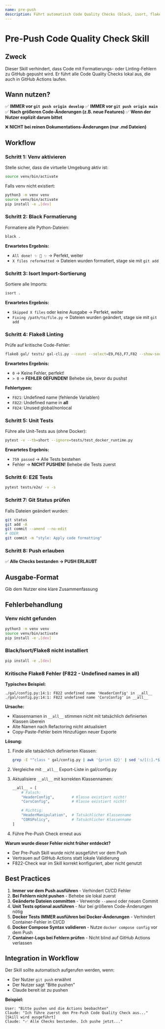 ```yaml
---
name: pre-push
description: Führt automatisch Code Quality Checks (black, isort, flake8) vor jedem git push aus, um CI/CD Fehler zu vermeiden. Nutze diesen Skill PROAKTIV vor jedem `git push`, um sicherzustellen, dass alle Code Quality Standards erfüllt sind.
---
```


# Pre-Push Code Quality Check Skill

## Zweck

Dieser Skill verhindert, dass Code mit Formatierungs- oder Linting-Fehlern zu GitHub gepusht wird. Er führt alle Code Quality Checks lokal aus, die auch in GitHub Actions laufen.

## Wann nutzen?

✅ **IMMER vor `git push origin develop`**
✅ **IMMER vor `git push origin main`**
✅ **Nach größeren Code-Änderungen (z.B. neue Features)**
✅ **Wenn der Nutzer explizit darum bittet**

❌ **NICHT bei reinen Dokumentations-Änderungen (nur .md Dateien)**

## Workflow

### Schritt 1: Venv aktivieren
Stelle sicher, dass die virtuelle Umgebung aktiv ist:
```bash
source venv/bin/activate
```

Falls venv nicht existiert:
```bash
python3 -m venv venv
source venv/bin/activate
pip install -e .[dev]
```

### Schritt 2: Black Formatierung
Formatiere alle Python-Dateien:
```bash
black .
```

**Erwartetes Ergebnis:**
- `All done! ✨ 🍰 ✨` → Perfekt, weiter
- `X files reformatted` → Dateien wurden formatiert, stage sie mit `git add`

### Schritt 3: Isort Import-Sortierung
Sortiere alle Imports:
```bash
isort .
```

**Erwartetes Ergebnis:**
- `Skipped X files` oder keine Ausgabe → Perfekt, weiter
- `Fixing /path/to/file.py` → Dateien wurden geändert, stage sie mit `git add`

### Schritt 4: Flake8 Linting
Prüfe auf kritische Code-Fehler:
```bash
flake8 gal/ tests/ gal-cli.py --count --select=E9,F63,F7,F82 --show-source --statistics
```

**Erwartetes Ergebnis:**
- `0` → Keine Fehler, perfekt!
- `> 0` → **FEHLER GEFUNDEN!** Behebe sie, bevor du pushst

**Fehlertypen:**
- `F821`: Undefined name (fehlende Variablen)
- `F822`: Undefined name in __all__
- `F824`: Unused global/nonlocal

### Schritt 5: Unit Tests
Führe alle Unit-Tests aus (ohne Docker):
```bash
pytest -v --tb=short --ignore=tests/test_docker_runtime.py
```

**Erwartetes Ergebnis:**
- `759 passed` → Alle Tests bestehen
- Fehler → **NICHT PUSHEN!** Behebe die Tests zuerst

### Schritt 6: E2E Tests
```bash
pytest tests/e2e/ -v -s
```

### Schritt 7: Git Status prüfen
Falls Dateien geändert wurden:
```bash
git status
git add -A
git commit --amend --no-edit
# ODER
git commit -m "style: Apply code formatting"
```

### Schritt 8: Push erlauben
✅ **Alle Checks bestanden → PUSH ERLAUBT**

## Ausgabe-Format

Gib dem Nutzer eine klare Zusammenfassung

## Fehlerbehandlung

### Venv nicht gefunden
```bash
python3 -m venv venv
source venv/bin/activate
pip install -e .[dev]
```

### Black/Isort/Flake8 nicht installiert
```bash
pip install -e .[dev]
```

### Kritische Flake8 Fehler (F822 - Undefined names in __all__)

**Typisches Beispiel:**
```
./gal/config.py:14:1: F822 undefined name 'HeaderConfig' in __all__
./gal/config.py:14:1: F822 undefined name 'CorsConfig' in __all__
```

**Ursache:**
- Klassennamen in `__all__` stimmen nicht mit tatsächlich definierten Klassen überein
- Alte Namen nach Refactoring nicht aktualisiert
- Copy-Paste-Fehler beim Hinzufügen neuer Exporte

**Lösung:**
1. Finde alle tatsächlich definierten Klassen:
   ```bash
   grep -E "^class " gal/config.py | awk '{print $2}' | sed 's/[(:].*$//'
   ```

2. Vergleiche mit `__all__` Export-Liste in gal/config.py

3. Aktualisiere `__all__` mit korrekten Klassennamen:
   ```python
   __all__ = [
       # Falsch:
       "HeaderConfig",        # Klasse existiert nicht!
       "CorsConfig",          # Klasse existiert nicht!

       # Richtig:
       "HeaderManipulation",  # Tatsächlicher Klassenname
       "CORSPolicy",          # Tatsächlicher Klassenname
   ]
   ```

4. Führe Pre-Push Check erneut aus

**Warum wurde dieser Fehler nicht früher entdeckt?**
- Der Pre-Push Skill wurde nicht ausgeführt vor dem Push
- Vertrauen auf GitHub Actions statt lokale Validierung
- F822-Check war im Skill korrekt konfiguriert, aber nicht genutzt

## Best Practices

1. **Immer vor dem Push ausführen** - Verhindert CI/CD Fehler
2. **Bei Fehlern nicht pushen** - Behebe sie lokal zuerst
3. **Geänderte Dateien committen** - Verwende `--amend` oder neuen Commit
4. **Unit Tests optional ausführen** - Nur bei größeren Code-Änderungen nötig
5. **Docker Tests IMMER ausführen bei Docker-Änderungen** - Verhindert Container-Fehler in CI/CD
6. **Docker Compose Syntax validieren** - Nutze `docker compose config` vor dem Push
7. **Container-Logs bei Fehlern prüfen** - Nicht blind auf GitHub Actions verlassen

## Integration in Workflow

Der Skill sollte automatisch aufgerufen werden, wenn:
- Der Nutzer `git push` erwähnt
- Der Nutzer sagt "Bitte pushen"
- Claude bereit ist zu pushen

**Beispiel:**
```
User: "Bitte pushen und die Actions beobachten"
Claude: "Ich führe zuerst den Pre-Push Code Quality Check aus..."
[Skill wird ausgeführt]
Claude: "✅ Alle Checks bestanden. Ich pushe jetzt..."
```

